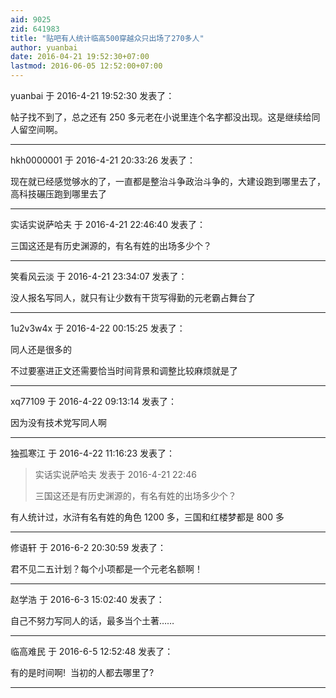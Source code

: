 ```yaml
---
aid: 9025
zid: 641983
title: "贴吧有人统计临高500穿越众只出场了270多人"
author: yuanbai
date: 2016-04-21 19:52:30+07:00
lastmod: 2016-06-05 12:52:00+07:00
---
```


yuanbai 于 2016-4-21 19:52:30 发表了：

帖子找不到了，总之还有 250 多元老在小说里连个名字都没出现。这是继续给同人留空间啊。

---

hkh0000001 于 2016-4-21 20:33:26 发表了：

现在就已经感觉够水的了，一直都是整治斗争政治斗争的，大建设跑到哪里去了，高科技碾压跑到哪里去了

---

实话实说萨哈夫 于 2016-4-21 22:46:40 发表了：

三国这还是有历史渊源的，有名有姓的出场多少个？

---

笑看风云淡 于 2016-4-21 23:34:07 发表了：

没人报名写同人，就只有让少数有干货写得勤的元老霸占舞台了

---

1u2v3w4x 于 2016-4-22 00:15:25 发表了：

同人还是很多的

不过要塞进正文还需要恰当时间背景和调整比较麻烦就是了

---

xq77109 于 2016-4-22 09:13:14 发表了：

因为没有技术党写同人啊

---

独孤寒江 于 2016-4-22 11:16:23 发表了：

> 实话实说萨哈夫 发表于 2016-4-21 22:46
>
> 三国这还是有历史渊源的，有名有姓的出场多少个？

有人统计过，水浒有名有姓的角色 1200 多，三国和红楼梦都是 800 多

---

修语轩 于 2016-6-2 20:30:59 发表了：

君不见二五计划？每个小项都是一个元老名额啊！

---

赵学浩 于 2016-6-3 15:02:40 发表了：

自己不努力写同人的话，最多当个土著……

---

临高难民 于 2016-6-5 12:52:48 发表了：

有的是时间啊!&nbsp;&nbsp;当初的人都去哪里了?&nbsp;&nbsp;

---
